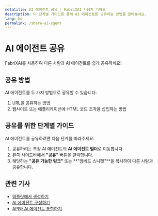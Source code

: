 ```yaml
---
metatitle: AI 에이전트 공유 | FabriXAI 사용자 가이드
description: 이 단계별 가이드를 통해 AI 에이전트를 공유하는 방법을 알아보세요.
lang: ko
permalink: /share-ai-agent
---
```


# AI 에이전트 공유

FabriXAI를 사용하여 다른 사람과 AI 에이전트를 쉽게 공유하세요!

## 공유 방법

AI 에이전트를 두 가지 방법으로 공유할 수 있습니다:
1. URL을 공유하는 방법
2. 웹사이트 또는 애플리케이션에 HTML 코드 조각을 삽입하는 방법

## 공유를 위한 단계별 가이드

AI 에이전트를 공유하려면 다음 단계를 따라주세요:

1. 공유하려는 특정 AI 에이전트의 **AI 에이전트 빌더**로 이동합니다.
2. 왼쪽 사이드바에서 **"공유"** 버튼을 클릭합니다.
3. 해당하는 **"공유 가능한 링크"** 또는 **"임베드 스니펫"**을 복사하여 다른 사람과 공유합니다.

## 관련 기사
- [템플릿에서 생성하기](/en-us/ecreate-from-templates)
- [AI 에이전트 구성하기](/en-us/configure-ai-agent/)
- [API와 AI 에이전트 통합하기](/en-us/integrations-api/)